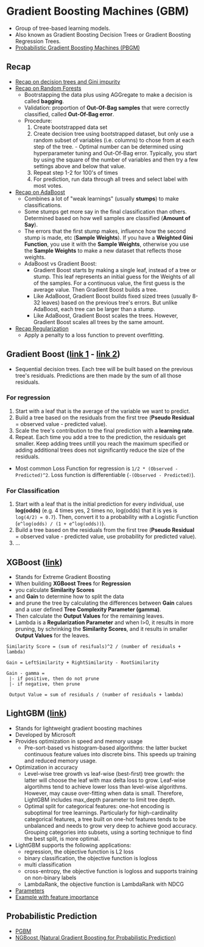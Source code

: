 # Gradient Boosting Machines (GBM)

- Group of tree-based learning models.
- Also known as Gradient Boosting Decision Trees or Gradient Boosting Regression Trees.
- [Probabilistic Gradient Boosting Machines (PBGM)](https://pgbm.readthedocs.io/en/latest/index.html)

## Recap

- [Recap on decision trees and Gini impurity](https://www.youtube.com/watch?v=7VeUPuFGJHk&ab_channel=StatQuestwithJoshStarmer)
- [Recap on Random Forests](https://www.youtube.com/watch?v=J4Wdy0Wc_xQ&ab_channel=StatQuestwithJoshStarmer)
  - Bootrstapping the data plus using AGGregate to make a decision is called __bagging__.
  - Validation: proportion of __Out-Of-Bag samples__ that were correctly classified, called __Out-Of-Bag error__.
  - Procedure:
    1. Create bootstrapped data set
    2. Create decision tree using bootstrapped dataset, but only use a random subset of variables (i.e. columns) to chose from at each step of the tree.
            - Optimal number can be determined using hyperparameter tuning and Out-Of-Bag error. Typically, you start by using the square of the number of variables and then try a few settings above and below that value.
    3. Repeat step 1-2 for 100's of times
    4. For prediction, run data through all trees and select label with most votes.
- [Recap on AdaBoost](https://www.youtube.com/watch?v=LsK-xG1cLYA&ab_channel=StatQuestwithJoshStarmer)
  - Combines a lot of "weak learnings" (usually __stumps__) to make classifications.
  - Some stumps get more say in the final classification than others. Determined based on how well samples are classified (__Amount of Say__).
  - The errors that the first stump makes, influence how the second stump is made, etc (__Sample Weights__). If you have a __Weighted Gini Function__, you use it with the __Sample Weights__, otherwise you use the __Sample Weights__ to make a new dataset that reflects those weights.
  - AdaBoost vs Gradient Boost:
    - Gradient Boost starts by making a single leaf, instead of a tree or stump. This leaf represents an initial guess for the Weights of all of the samples. For a continuous value, the first guess is the average value. Then Gradient Boost builds a tree.
    - Like AdaBoost, Gradient Boost builds fixed sized trees (usually 8-32 leaves) based on the previous tree's errors. But unlike AdaBoost, each tree can be larger than a stump.
    - Like AdaBoost, Gradient Boost scales the trees. However, Gradient Boost scales all trees by the same amount.
- [Recap Regularization](https://www.youtube.com/watch?v=Q81RR3yKn30&ab_channel=StatQuestwithJoshStarmer)
  - Apply a penalty to a loss function to prevent overfitting.

## Gradient Boost ([link 1](https://www.youtube.com/watch?v=3CC4N4z3GJc&ab_channel=StatQuestwithJoshStarmer) - [link 2](https://www.youtube.com/watch?v=jxuNLH5dXCs&ab_channel=StatQuestwithJoshStarmer))

- Sequential decision trees. Each tree will be built based on the previous tree's residuals. Predictions are then made by the sum of all those residuals.

### For regression

1. Start with a leaf that is the average of the variable we want to predict.
2. Build a tree based on the residuals from the first tree (__Pseudo Residual__ = observed value - predicted value).
3. Scale the tree's contribution to the final prediction with a __learning rate__.
4. Repeat. Each time you add a tree to the prediction, the residuals get smaller. Keep adding trees untill you reach the maximum specified or adding additional trees does not significantly reduce the size of the residuals.

- Most common Loss Function for regression is `1/2 * (Observed - Predicted)^2`. Loss function is differentiable (`-(Observed - Predicted)`).

### For Classification

1. Start with a leaf that is the initial prediction for every individual, use __log(odds)__ (e.g. 4 times yes, 2 times no, log(odds) that it is yes is `log(4/2) = 0.7`). Then, convert it to a probability with a Logistic Function (`e^log(odds) / (1 + e^log(odds))`).
2. Build a tree based on the residuals from the first tree (__Pseudo Residual__ = observed value - predicted value, use probability for predicted value).
3. ...

## XGBoost ([link](https://www.youtube.com/watch?v=OtD8wVaFm6E&ab_channel=StatQuestwithJoshStarmer))

- Stands for Extreme Gradient Boosting
- When building __XGBoost Trees__ for __Regression__
- you calculate __Similarity Scores__
- and __Gain__ to determine how to split the data
- and prune the tree by calculating the differences between __Gain__ calues and a user defined __Tree Complexity Parameter (gamma)__.
- Then calculate the __Output Values__ for the remaining leaves.
- Lambda is a __Regularization Parameter__ and when l>0, it results in more pruning, by schrinking the __Similarity Scores__, and it results in smaller __Output Values__ for the leaves.

```code
Similarity Score = (sum of resifuals)^2 / (number of residuals + lambda)

Gain = LeftSimilarity + RightSimilarity - RootSimilarity

Gain - gamma =
 |- if positive, then do not prune
 |- if negative, then prune

 Output Value = sum of residuals / (number of residuals + lambda)
```

## LightGBM ([link](https://lightgbm.readthedocs.io/en/latest/Features.html))

- Stands for lightweight gradient boosting machines
- Developed by Microsoft
- Provides optimization in speed and memory usage
  - Pre-sort-based vs histogram-based algorithms: the latter bucket continuous feature values into discrete bins. This speeds up training and reduced memory usage.
- Optimization in accuracy
  - Level-wise tree growth vs leaf-wise (best-first) tree growth: the latter will choose the leaf with max delta loss to grow. Leaf-wise algortihms tend to achieve lower loss than level-wise algorithms. However, may cause over-fitting when data is small. Therefore, LightGBM includes max_depth parameter to limit tree depth.
  - Optimal split for categorical features: one-hot encoding is suboptimal for tree learnings. Particularly for high-cardinality categorical features, a tree built on one-hot features tends to be unbalanced and needs to grow very deep to achieve good accuracy. Grouping categories into subsets, using a sorting technique to find the best split, is more optimal.
- LightGBM supports the following applications:
  - regression, the objective function is L2 loss
  - binary classification, the objective function is logloss
  - multi classification
  - cross-entropy, the objective function is logloss and supports training on non-binary labels
  - LambdaRank, the objective function is LambdaRank with NDCG
- [Parameters](https://medium.com/@pushkarmandot/https-medium-com-pushkarmandot-what-is-lightgbm-how-to-implement-it-how-to-fine-tune-the-parameters-60347819b7fc)
- [Example with feature importance](https://sefiks.com/2018/10/13/a-gentle-introduction-to-lightgbm-for-applied-machine-learning/)

## Probabilistic Prediction

- [PGBM](https://github.com/elephaint/pgbm)
- [NGBoost (Natural Gradient Boosting for Probabilistic Prediction)](https://stanfordmlgroup.github.io/projects/ngboost/)
